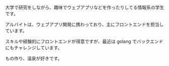 大学で研究をしながら、趣味でウェブアプリなどを作ったりしてる情報系の学生です。

アルバイトは、ウェブアプリ開発に携わっており、主にフロントエンドを担当しています。

スキルや経験的にフロントエンドが得意ですが、最近は golang でバックエンドにもチャレンジしています。

もの作り、温泉が好きです。
